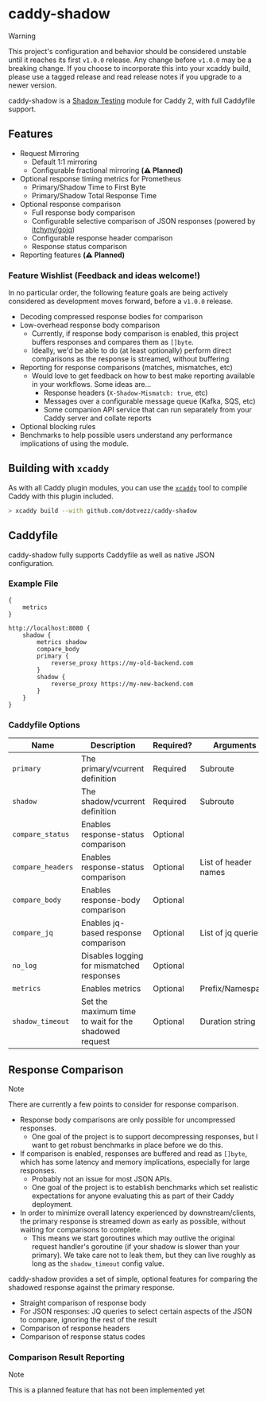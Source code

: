 # caddy-shadow

> [!WARNING]
> This project's configuration and behavior should be considered unstable until it reaches its first `v1.0.0` release.
> Any change before `v1.0.0` may be a breaking change. If you choose to incorporate this into your xcaddy build,
> please use a tagged release and read release notes if you upgrade to a newer version.

caddy-shadow is
a [Shadow Testing](https://microsoft.github.io/code-with-engineering-playbook/automated-testing/shadow-testing/) module
for Caddy 2, with full Caddyfile support.

## Features

- Request Mirroring
    - Default 1:1 mirroring
    - Configurable fractional mirroring **(⚠️ Planned)**
- Optional response timing metrics for Prometheus
    - Primary/Shadow Time to First Byte
    - Primary/Shadow Total Response Time
- Optional response comparison
    - Full response body comparison
    - Configurable selective comparison of JSON responses (powered by [itchyny/gojq](https://github.com/itchyny/gojq))
    - Configurable response header comparison
    - Response status comparison
- Reporting features **(⚠️ Planned)**

### Feature Wishlist (Feedback and ideas welcome!)

In no particular order, the following feature goals are being actively considered as development moves forward, before
a `v1.0.0` release.

- Decoding compressed response bodies for comparison
- Low-overhead response body comparison
  - Currently, if response body comparison is enabled, this project buffers responses and compares them as `[]byte`.
  - Ideally, we'd be able to do (at least optionally) perform direct comparisons as the response is streamed, without
    buffering
- Reporting for response comparisons (matches, mismatches, etc)
  - Would love to get feedback on how to best make reporting available in your workflows. Some ideas are...
    - Response headers (`X-Shadow-Mismatch: true`, etc)
    - Messages over a configurable message queue (Kafka, SQS, etc)
    - Some companion API service that can run separately from your Caddy server and collate reports
- Optional blocking rules
- Benchmarks to help possible users understand any performance implications of using the module.

## Building with `xcaddy`

As with all Caddy plugin modules, you can use the [`xcaddy`](https://github.com/caddyserver/xcaddy) tool to compile 
Caddy with this plugin included.

```sh
> xcaddy build --with github.com/dotvezz/caddy-shadow
```

## Caddyfile

caddy-shadow fully supports Caddyfile as well as native JSON configuration.

### Example File

```caddyfile
{
    metrics
}

http://localhost:8080 {
    shadow {
        metrics shadow
        compare_body
        primary {
            reverse_proxy https://my-old-backend.com
        }
        shadow {
            reverse_proxy https://my-new-backend.com
        }
    }
}
```

### Caddyfile Options

| Name              | Description                                           | Required? | Arguments            | Default |
|-------------------|-------------------------------------------------------|-----------|----------------------|---------|
| `primary`         | The primary/vcurrent definition                       | Required  | Subroute             |         |
| `shadow`          | The shadow/vcurrent definition                        | Required  | Subroute             |         |
| `compare_status`  | Enables response-status comparison                    | Optional  |                      | false   |
| `compare_headers` | Enables response-status comparison                    | Optional  | List of header names | false   |
| `compare_body`    | Enables response-body comparison                      | Optional  |                      | false   |
| `compare_jq`      | Enables jq-based response comparison                  | Optional  | List of jq queries   |         |
| `no_log`          | Disables logging for mismatched responses             | Optional  |                      | false   |
| `metrics`         | Enables metrics                                       | Optional  | Prefix/Namespace     |         |
| `shadow_timeout`  | Set the maximum time to wait for the shadowed request | Optional  | Duration string      | 30s     |

## Response Comparison

> [!NOTE]
> There are currently a few points to consider for response comparison.
> - Response body comparisons are only possible for uncompressed responses.
>   - One goal of the project is to support decompressing responses, but I want to get robust benchmarks in place
>     before we do this.
> - If comparison is enabled, responses are buffered and read as `[]byte`, which has some latency and memory
>   implications, especially for large responses.
>   - Probably not an issue for most JSON APIs.
>   - One goal of the project is to establish benchmarks which set realistic expectations for anyone evaluating this
>     as part of their Caddy deployment.
> - In order to minimize overall latency experienced by downstream/clients, the primary response is streamed down
>   as early as possible, without waiting for comparisons to complete.
>   - This means we start goroutines which may outlive the original request handler's goroutine (if your shadow is
>     slower than your primary). We take care not to leak them, but they can live roughly as long as the
>     `shadow_timeout` config value.

caddy-shadow provides a set of simple, optional features for comparing the shadowed response against the primary
response.

- Straight comparison of response body
- For JSON responses: JQ queries to select certain aspects of the JSON to compare, ignoring the rest of the result
- Comparison of response headers
- Comparison of response status codes

### Comparison Result Reporting

> [!NOTE]
> This is a planned feature that has not been implemented yet

